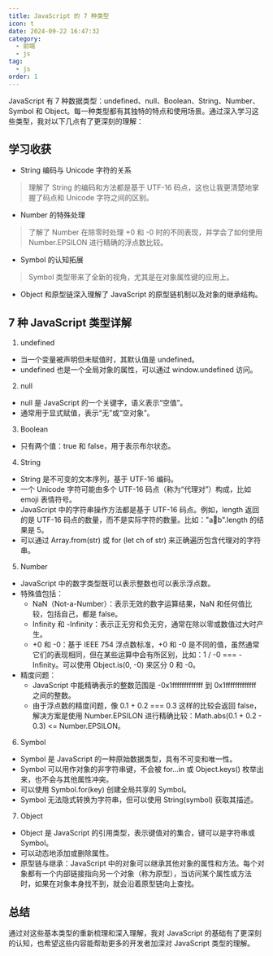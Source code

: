 ```yaml
---
title: JavaScript 的 7 种类型
icon: t
date: 2024-09-22 16:47:32
category:
  - 前端
  - js
tag:
  - js
order: 1
---
```


JavaScript 有 7 种数据类型：undefined、null、Boolean、String、Number、Symbol 和 Object。每一种类型都有其独特的特点和使用场景。通过深入学习这些类型，我对以下几点有了更深刻的理解：

## 学习收获
- String 编码与 Unicode 字符的关系
> 理解了 String 的编码和方法都是基于 UTF-16 码点，这也让我更清楚地掌握了码点和 Unicode 字符之间的区别。

- Number 的特殊处理
> 了解了 Number 在除零时处理 +0 和 -0 时的不同表现，并学会了如何使用 Number.EPSILON 进行精确的浮点数比较。

- Symbol 的认知拓展
> Symbol 类型带来了全新的视角，尤其是在对象属性键的应用上。

- Object 和原型链深入理解了 JavaScript 的原型链机制以及对象的继承结构。


## 7 种 JavaScript 类型详解

1. undefined
- 当一个变量被声明但未赋值时，其默认值是 undefined。
- undefined 也是一个全局对象的属性，可以通过 window.undefined 访问。

2. null
- null 是 JavaScript 的一个关键字，语义表示“空值”。
- 通常用于显式赋值，表示“无”或“空对象”。

3. Boolean
- 只有两个值：true 和 false，用于表示布尔状态。

4. String
- String 是不可变的文本序列，基于 UTF-16 编码。
- 一个 Unicode 字符可能由多个 UTF-16 码点（称为“代理对”）构成，比如 emoji 表情符号。
- JavaScript 中的字符串操作方法都是基于 UTF-16 码点。例如，length 返回的是 UTF-16 码点的数量，而不是实际字符的数量。比如："a👄️b".length 的结果是 5。
- 可以通过 Array.from(str) 或 for (let ch of str) 来正确遍历包含代理对的字符串。

5. Number
- JavaScript 中的数字类型既可以表示整数也可以表示浮点数。
- 特殊值包括：
  - NaN（Not-a-Number）：表示无效的数字运算结果，NaN 和任何值比较，包括自己，都是 false。
  - Infinity 和 -Infinity：表示正无穷和负无穷，通常在除以零或数值过大时产生。
  - +0 和 -0：基于 IEEE 754 浮点数标准，+0 和 -0 是不同的值，虽然通常它们的表现相同，但在某些运算中会有所区别，比如：1 / -0 === -Infinity。可以使用 Object.is(0, -0) 来区分 0 和 -0。
- 精度问题：
  - JavaScript 中能精确表示的整数范围是 -0x1fffffffffffff 到 0x1fffffffffffff 之间的整数。
  - 由于浮点数的精度问题，像 0.1 + 0.2 === 0.3 这样的比较会返回 false，解决方案是使用 Number.EPSILON 进行精确比较：Math.abs(0.1 + 0.2 - 0.3) <= Number.EPSILON。

6. Symbol
- Symbol 是 JavaScript 的一种原始数据类型，具有不可变和唯一性。
- Symbol 可以用作对象的非字符串键，不会被 for...in 或 Object.keys() 枚举出来，也不会与其他属性冲突。
- 可以使用 Symbol.for(key) 创建全局共享的 Symbol。
- Symbol 无法隐式转换为字符串，但可以使用 String(symbol) 获取其描述。

7. Object
- Object 是 JavaScript 的引用类型，表示键值对的集合，键可以是字符串或 Symbol。
- 可以动态地添加或删除属性。
- 原型链与继承：JavaScript 中的对象可以继承其他对象的属性和方法。每个对象都有一个内部链接指向另一个对象（称为原型），当访问某个属性或方法时，如果在对象本身找不到，就会沿着原型链向上查找。


## 总结

通过对这些基本类型的重新梳理和深入理解，我对 JavaScript 的基础有了更深刻的认知，也希望这些内容能帮助更多的开发者加深对 JavaScript 类型的理解。
